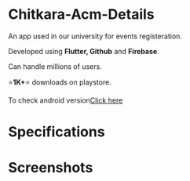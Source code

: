 # Chitkara-Acm-Details

An app used in our university for events registeration.

Developed using <b>Flutter, Github</b> and <b>Firebase</b>.

Can handle millions of users.

⭐<b>1K+</b>⭐ downloads on playstore.

To check android version<a href="https://play.google.com/store/apps/details?id=acm.chitkara_offical">Click here</a>

# Specifications


# Screenshots



